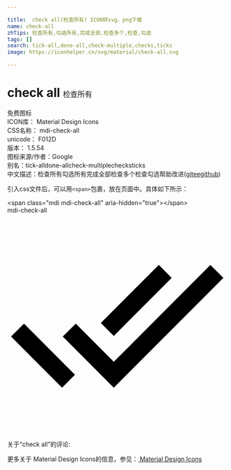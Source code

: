 ```yaml
---

title:  check all(检查所有) ICON转svg、png下载
name: check-all
zhTips: 检查所有,勾选所有,完成全部,检查多个,检查,勾选
tags: []
search: tick-all,done-all,check-multiple,checks,ticks
image: https://iconhelper.cn/svg/material/check-all.svg

---
```


# check all  <small style="font-size: 60%;font-weight: 100">检查所有</small>


<div class="detail-page">
<p>
<span><span class="badge-success badge">免费图标</span> </span>
<br/>
<span>
ICON库：
<span class="badge-secondary badge">Material Design Icons</span> 
</span>
<br/>
<span>
CSS名称：
<span class="badge-secondary badge">mdi-check-all</span> 
</span>
<br/>
<span>
unicode：
<span class="badge-secondary badge">F012D</span> 
<copy-btn content='F012D' btn-title=""></copy-btn>
<copy-btn :content='String.fromCodePoint(parseInt("F012D", 16))' btn-title="复制U"></copy-btn>
</span>
<br/>
<span>
版本：
<span class="badge-secondary badge">1.5.54</span> 
</span>
<br/>
<span>图标来源/作者：<span class="badge-light badge">Google</span></span> 
<br/>
<span>别名：<span class="badge-light badge">tick-all</span><span class="badge-light badge">done-all</span><span class="badge-light badge">check-multiple</span><span class="badge-light badge">checks</span><span class="badge-light badge">ticks</span></span><br/><span class="zh-detail">中文描述：<span class="badge-primary badge">检查所有</span><span class="badge-primary badge">勾选所有</span><span class="badge-primary badge">完成全部</span><span class="badge-primary badge">检查多个</span><span class="badge-primary badge">检查</span><span class="badge-primary badge">勾选</span><span class="help-link"><span>帮助改进</span>(<a href="https://gitee.com/liuwave/icon-helper/edit/master/json/material/check-all.json" target="_blank" rel="noopener noreferrer">gitee</a><a href="https://github.com/liuwave/icon-helper/edit/master/json/material/check-all.json" target="_blank" rel="noopener noreferrer">github</a></span>)</span><br/>
</p>
</div>
<div class="alert alert-dark">
  <i class="mdi mdi-check-all mdi-48px"></i>
  <i class="mdi mdi-check-all mdi-36px"></i>
  <i class="mdi mdi-check-all mdi-24px"></i>
  <i class="mdi mdi-check-all mdi-18px"></i>
</div>
<div>
  <p>引入css文件后，可以用<code>&lt;span&gt;</code>包裹，放在页面中。具体如下所示：    
  </p>
  <div class="alert alert-primary" style="font-size: 14px">
    &lt;span class="mdi mdi-check-all" aria-hidden="true"&gt;&lt;/span&gt;
    <copy-btn content='<span class="mdi mdi-check-all" aria-hidden="true"></span>'></copy-btn>
  </div>
  <div class="alert alert-secondary">
    <i class="mdi mdi-check-all"
    style="font-size: 24px"
    aria-hidden="true"></i> mdi-check-all
    <copy-btn content="mdi-check-all" btn-title="复制图标名称"></copy-btn>
  </div>
</div>
<div id="svg" class="svg-wrap">
<svg xmlns="http://www.w3.org/2000/svg" viewBox="0 0 24 24"><path d="M0.41,13.41L6,19L7.41,17.58L1.83,12M22.24,5.58L11.66,16.17L7.5,12L6.07,13.41L11.66,19L23.66,7M18,7L16.59,5.58L10.24,11.93L11.66,13.34L18,7Z" /></svg>
</div>
<detail full-name='mdi-check-all'></detail>
<div>
<p>关于“check all”的评论:</p>
</div>
<Vssue title="关于“check all”的评论" ></Vssue>    
<div><p>更多关于 Material Design Icons的信息，参见：<a target="_blank" href="https://iconhelper.cn/material.html"> Material Design Icons</a>
</p></div>
